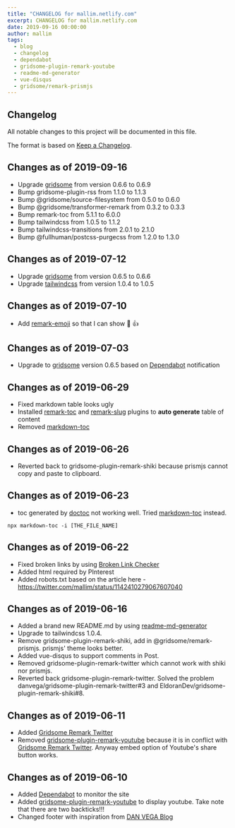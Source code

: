 ```yaml
---
title: "CHANGELOG for mallim.netlify.com"
excerpt: CHANGELOG for mallim.netlify.com
date: 2019-09-16 00:00:00
author: mallim
tags:
  - blog
  - changelog
  - dependabot
  - gridsome-plugin-remark-youtube
  - readme-md-generator
  - vue-disqus
  - gridsome/remark-prismjs
---
```


## Changelog

All notable changes to this project will be documented in this file.

The format is based on [Keep a Changelog](https://keepachangelog.com/en/1.0.0/).

## Changes as of 2019-09-16

* Upgrade [gridsome](https://gridsome.org/) from version 0.6.6 to 0.6.9
* Bump gridsome-plugin-rss from 1.1.0 to 1.1.3
* Bump @gridsome/source-filesystem from 0.5.0 to 0.6.0
* Bump @gridsome/transformer-remark from 0.3.2 to 0.3.3
* Bump remark-toc from 5.1.1 to 6.0.0 
* Bump tailwindcss from 1.0.5 to 1.1.2
* Bump tailwindcss-transitions from 2.0.1 to 2.1.0
* Bump @fullhuman/postcss-purgecss from 1.2.0 to 1.3.0

## Changes as of 2019-07-12

* Upgrade [gridsome](https://gridsome.org/) from version 0.6.5 to 0.6.6
* Upgrade [tailwindcss](https://tailwindcss.com/) from version 1.0.4 to 1.0.5

## Changes as of 2019-07-10

- Add [remark-emoji](https://github.com/rhysd/remark-emoji) so that I can show :dog: :+1:

## Changes as of 2019-07-03

- Upgrade to [gridsome](https://gridsome.org/) version 0.6.5 based on [Dependabot](https://dependabot.com/) notification

## Changes as of 2019-06-29

- Fixed markdown table looks ugly
- Installed [remark-toc](https://github.com/remarkjs/remark-toc) and [remark-slug](https://github.com/remarkjs/remark-slug) plugins to **auto generate** table of content
- Removed [markdown-toc](https://github.com/jonschlinkert/markdown-toc)

## Changes as of 2019-06-26

- Reverted back to gridsome-plugin-remark-shiki because prismjs cannot copy and paste to clipboard.

## Changes as of 2019-06-23

- toc generated by [doctoc]() not working well. Tried [markdown-toc](https://github.com/jonschlinkert/markdown-toc) instead.

```shell
npx markdown-toc -i [THE_FILE_NAME]
```

## Changes as of 2019-06-22

- Fixed broken links by using [Broken Link Checker](https://www.brokenlinkcheck.com/)
- Added html required by PInterest
- Added robots.txt based on the article here - https://twitter.com/mallim/status/1142410279067607040

## Changes as of 2019-06-16

- Added a brand new README.md by using [readme-md-generator](https://github.com/kefranabg/readme-md-generator)
- Upgrade to tailwindcss 1.0.4.
- Remove gridsome-plugin-remark-shiki, add in @gridsome/remark-prismjs. prismjs' theme looks better.
- Added vue-disqus to support comments in Post.
- Removed gridsome-plugin-remark-twitter which cannot work with shiki nor prismjs.
- Reverted back gridsome-plugin-remark-twitter. Solved the problem danvega/gridsome-plugin-remark-twitter#3 and EldoranDev/gridsome-plugin-remark-shiki#8.

## Changes as of 2019-06-11

- Added [Gridsome Remark Twitter](https://gridsome.org/plugins/gridsome-plugin-remark-twitter)
- Removed [gridsome-plugin-remark-youtube](https://github.com/markhoney/gridsome-plugin-remark-youtube) because it is in conflict with [Gridsome Remark Twitter](https://gridsome.org/plugins/gridsome-plugin-remark-twitter). Anyway embed option of Youtube's share button works.

## Changes as of 2019-06-10

- Added [Dependabot](https://dependabot.com/) to monitor the site
- Added [gridsome-plugin-remark-youtube](https://github.com/markhoney/gridsome-plugin-remark-youtube) to display youtube. Take note that there are two backticks!!!
- Changed footer with inspiration from [DAN VEGA Blog](https://www.danvega.dev/)
